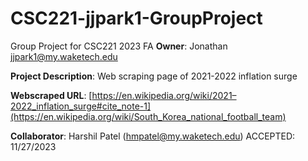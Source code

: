 # CSC221-jjpark1-GroupProject
Group Project for CSC221 2023 FA
__Owner__: Jonathan jjpark1@my.waketech.edu

__Project Description__: Web scraping page of 2021-2022 inflation surge

__Webscraped URL__: [https://en.wikipedia.org/wiki/2021–2022_inflation_surge#cite_note-1](https://en.wikipedia.org/wiki/South_Korea_national_football_team)

__Collaborator__: Harshil Patel (hmpatel@my.waketech.edu) ACCEPTED: 11/27/2023
